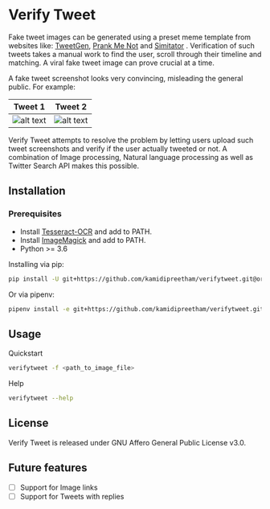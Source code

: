 # Verify Tweet

Fake tweet images can be generated using a preset meme template from websites like: [TweetGen](https://www.tweetgen.com/), [Prank Me Not](http://www.prankmenot.com/?twitter_tweet) and [Simitator](http://simitator.com/generator/twitter/tweet) . Verification of such tweets takes a manual work to find the user, scroll through their timeline and matching. A viral fake tweet image can prove crucial at a time.

A fake tweet screenshot looks very convincing, misleading the general public. For example:

|Tweet 1             |  Tweet 2 |
|:-------------------------:|:-------------------------:|
|![alt text](https://i.imgur.com/gG1RYiR.png "Tweet 1") | ![alt text](https://i.imgur.com/eTKpOFY.png "Tweet 2")|

Verify Tweet attempts to resolve the problem by letting users upload such tweet screenshots and verify if the user actually tweeted or not. A combination of Image processing, Natural language processing as well as Twitter Search API makes this possible.

## Installation

### Prerequisites

- Install [Tesseract-OCR](https://github.com/tesseract-ocr/tesseract/wiki#installation) and add to PATH.
- Install [ImageMagick](https://imagemagick.org/script/download.php) and add to PATH.
- Python >= 3.6

Installing via pip:

```sh
pip install -U git+https://github.com/kamidipreetham/verifytweet.git@origin/master#egg=verifytweet
```

Or via pipenv:

```sh
pipenv install -e git+https://github.com/kamidipreetham/verifytweet.git@origin/master#egg=verifytweet
```

## Usage

Quickstart

```sh
verifytweet -f <path_to_image_file>
```

Help

```sh
verifytweet --help
```

## License

Verify Tweet is released under GNU Affero General Public License v3.0.

## Future features

- [ ] Support for Image links
- [ ] Support for Tweets with replies
